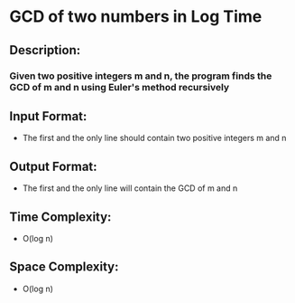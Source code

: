 # GCD of two numbers in Log Time
## Description:
### Given two positive integers m and n, the program finds the GCD of m and n using Euler's method recursively
## Input Format:
* The first and the only line should contain two positive integers m and n
## Output Format:
* The first and the only line will contain the GCD of m and n
## Time Complexity:
* O(log n)
## Space Complexity:
* O(log n)